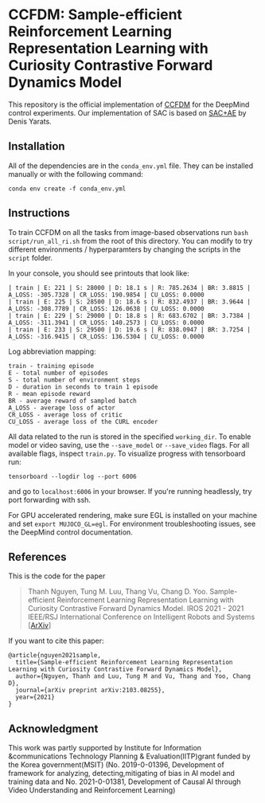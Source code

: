 # CCFDM: Sample-efficient Reinforcement Learning Representation Learning with Curiosity Contrastive Forward Dynamics Model

This repository is the official implementation of [CCFDM]() for the DeepMind control experiments. Our implementation of SAC is based on [SAC+AE](https://github.com/denisyarats/pytorch_sac_ae) by Denis Yarats. 

## Installation 

All of the dependencies are in the `conda_env.yml` file. They can be installed manually or with the following command:

```
conda env create -f conda_env.yml
```

## Instructions
To train CCFDM on all the tasks from image-based observations run `bash script/run_all_ri.sh` from the root of this directory. You can modify to try different environments / hyperparamters by changing the scripts in the `script` folder.

In your console, you should see printouts that look like:

```
| train | E: 221 | S: 28000 | D: 18.1 s | R: 785.2634 | BR: 3.8815 | A_LOSS: -305.7328 | CR_LOSS: 190.9854 | CU_LOSS: 0.0000
| train | E: 225 | S: 28500 | D: 18.6 s | R: 832.4937 | BR: 3.9644 | A_LOSS: -308.7789 | CR_LOSS: 126.0638 | CU_LOSS: 0.0000
| train | E: 229 | S: 29000 | D: 18.8 s | R: 683.6702 | BR: 3.7384 | A_LOSS: -311.3941 | CR_LOSS: 140.2573 | CU_LOSS: 0.0000
| train | E: 233 | S: 29500 | D: 19.6 s | R: 838.0947 | BR: 3.7254 | A_LOSS: -316.9415 | CR_LOSS: 136.5304 | CU_LOSS: 0.0000
```

Log abbreviation mapping:

```
train - training episode
E - total number of episodes 
S - total number of environment steps
D - duration in seconds to train 1 episode
R - mean episode reward
BR - average reward of sampled batch
A_LOSS - average loss of actor
CR_LOSS - average loss of critic
CU_LOSS - average loss of the CURL encoder
```

All data related to the run is stored in the specified `working_dir`. To enable model or video saving, use the `--save_model` or `--save_video` flags. For all available flags, inspect `train.py`. To visualize progress with tensorboard run:

```
tensorboard --logdir log --port 6006
```

and go to `localhost:6006` in your browser. If you're running headlessly, try port forwarding with ssh. 

For GPU accelerated rendering, make sure EGL is installed on your machine and set `export MUJOCO_GL=egl`. For environment troubleshooting issues, see the DeepMind control documentation.

## References

This is the code for the paper 
> Thanh Nguyen, Tung M. Luu, Thang Vu, Chang D. Yoo. Sample-efficient Reinforcement Learning Representation Learning with Curiosity Contrastive Forward Dynamics Model. IROS 2021 - 2021 IEEE/RSJ International Conference on Intelligent Robots and Systems [[ArXiv](https://arxiv.org/abs/2103.08255)]

If you want to cite this paper:
```
@article{nguyen2021sample,
  title={Sample-efficient Reinforcement Learning Representation Learning with Curiosity Contrastive Forward Dynamics Model},
  author={Nguyen, Thanh and Luu, Tung M and Vu, Thang and Yoo, Chang D},
  journal={arXiv preprint arXiv:2103.08255},
  year={2021}
}
```

## Acknowledgment

This work was partly supported by Institute for Information &communications Technology Planning & Evaluation(IITP)grant funded by the Korea government(MSIT) (No. 2019-0-01396, Development of framework for analyzing, detecting,mitigating of bias in AI model and training data and No. 2021-0-01381, Development of Causal AI through Video Understanding
and Reinforcement Learning)

